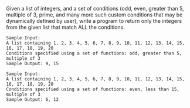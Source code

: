 Given a list of integers, and a set of conditions (odd, even, greater than 5, multiple of 3, prime, and many more such custom conditions that may be dynamically defined by user), write a program to return only the integers from the given list that match ALL the conditions.

```
Sample Input:
A list containing 1, 2, 3, 4, 5, 6, 7, 8, 9, 10, 11, 12, 13, 14, 15, 16, 17, 18, 19, 20
Conditions specified using a set of functions: odd, greater than 5, multiple of 3
Sample Output: 9, 15

Sample Input:
A list containing 1, 2, 3, 4, 5, 6, 7, 8, 9, 10, 11, 12, 13, 14, 15, 16, 17, 18, 19, 20
Conditions specified using a set of functions: even, less than 15, multiple of 3
Sample Output: 6, 12
```